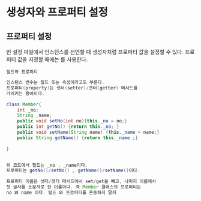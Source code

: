 # 생성자와 프로퍼티 설정

## 프로퍼티 설정

빈 설정 파일에서 인스턴스를 선언할 때 생성자처럼 프로퍼티
값을 설정할 수 있다. 프로퍼티 값을 지정할 때에는
<property>를 사용한다.

`필드와 프로퍼티`

```java
인스턴스 변수는 필드 또는 속성이라고도 부른다.
프로퍼티(property)는 셋터(setter)/겟터(getter) 메서드를
가리키는 용어이다. 

class Member{
    int _no;
    String _name;
    public void setNo(int no){this._no = no;}
    public int getNo() {return this._no; }
    public void setName(String name) {this._name = name;}
    public String getName() {return this._name ;}
    
}


위 코드에서 필드는 _no , _name이다.
프로퍼티는 getNo()/setNo() , getName()/setName()이다.

프로퍼티 이름은 셋터/겟터 메서드에서 set/get을 빼고, 나머지 이름에서
첫 글자를 소문자로 한 이름이다. 즉 Member 클래스의 프로퍼티는
no 와 name 이다. 필드 와 프로퍼티를 혼동하지 말자
```